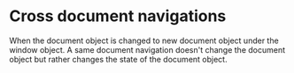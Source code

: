 # Cross document navigations

When the document object is changed to new document object under the window object. A same document navigation doesn't change the document object but rather changes the state of the document object.